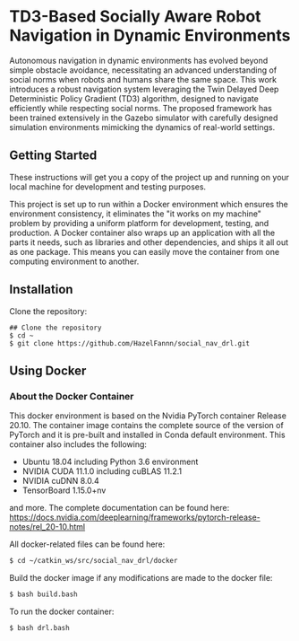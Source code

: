 # TD3-Based Socially Aware Robot Navigation in Dynamic Environments

Autonomous navigation in dynamic environments has evolved beyond simple obstacle avoidance, necessitating an advanced understanding of social norms when robots and humans share the same space. This work introduces a robust navigation system leveraging the Twin Delayed Deep Deterministic Policy Gradient (TD3) algorithm, designed to navigate efficiently while respecting social norms. The proposed framework has been trained extensively in the Gazebo simulator with carefully designed simulation environments mimicking the dynamics of real-world settings.

## Getting Started

These instructions will get you a copy of the project up and running on your local machine for development and testing purposes.

This project is set up to run within a Docker environment which ensures the environment consistency, it eliminates the "it works on my machine" problem by providing a uniform platform for development, testing, and production. A Docker container also wraps up an application with all the parts it needs, such as libraries and other dependencies, and ships it all out as one package. This means you can easily move the container from one computing environment to another.

## Installation

Clone the repository:
```shell
## Clone the repository
$ cd ~
$ git clone https://github.com/HazelFannn/social_nav_drl.git
```

## Using Docker

### About the Docker Container
This docker environment is based on the Nvidia PyTorch container Release 20.10. The container image contains the complete source of the version of PyTorch and it is pre-built and installed in Conda default environment. This container also includes the following:

* Ubuntu 18.04 including Python 3.6 environment
* NVIDIA CUDA 11.1.0 including cuBLAS 11.2.1
* NVIDIA cuDNN 8.0.4
* TensorBoard 1.15.0+nv

and more. The complete documentation can be found here: https://docs.nvidia.com/deeplearning/frameworks/pytorch-release-notes/rel_20-10.html

All docker-related files can be found here:
```bash
$ cd ~/catkin_ws/src/social_nav_drl/docker
```

Build the docker image if any modifications are made to the docker file:
```bash
$ bash build.bash
```

To run the docker container:
```bash
$ bash drl.bash
```